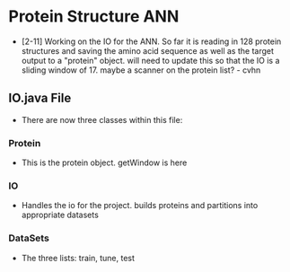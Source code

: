 # Protein Structure ANN
* [2-11] Working on the IO for the ANN. So far it is reading in 128 protein structures and saving the amino acid sequence as well as the target output to a "protein" object. will need to update this so that the IO is a sliding window of 17. maybe a scanner on the protein list? - cvhn

## IO.java File

* There are now three classes within this file:

### Protein

* This is the protein object. getWindow is here

### IO

* Handles the io for the project. builds proteins and partitions into appropriate datasets

### DataSets
* The three lists: train, tune, test